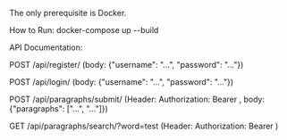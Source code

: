 The only prerequisite is Docker.

How to Run: docker-compose up --build


API Documentation:

POST /api/register/ (body: {"username": "...", "password": "..."})

POST /api/login/ (body: {"username": "...", "password": "..."})

POST /api/paragraphs/submit/ (Header: Authorization: Bearer <token>, body: {"paragraphs": ["...", "..."]})

GET /api/paragraphs/search/?word=test (Header: Authorization: Bearer <token>)

